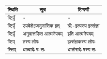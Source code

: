 | स्थिति | सूत्र | टिप्पणी |
| ----- | ------- | ------ |
| ष्टिपृँ॒ | - | - |
| ष्टिपृँ॒ | उपदेशेऽजनुनासिक इत् | ऋँ-इत्यस्य इत्संज्ञा |
| ष्टिपृँ॒ | अनुदात्तङित आत्मनेपदम् | इति आत्मनेपदम् |
| ष्टिप् | तस्य लोपः | इत्संज्ञकस्य लोपः |
| स्तिप् | धात्वादेः षः सः | धातोरादेः षस्य सः |
